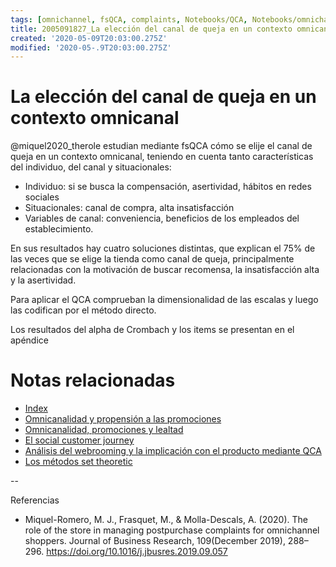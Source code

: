```yaml
---
tags: [omnichannel, fsQCA, complaints, Notebooks/QCA, Notebooks/omnichannel]
title: 2005091827_La elección del canal de queja en un contexto omnicanal
created: '2020-05-09T20:03:00.275Z'
modified: '2020-05-.9T20:03:00.275Z'
---
```


# La elección del canal de queja en un contexto omnicanal

@miquel2020_therole estudian mediante fsQCA cómo se elije el canal de queja en un contexto omnicanal, teniendo en cuenta tanto características del individuo, del canal y situacionales:

- Individuo: si se busca la compensación, asertividad, hábitos en redes sociales
- Situacionales: canal de compra, alta insatisfacción
- Variables de canal: conveniencia, beneficios de los empleados del establecimiento.

En sus resultados hay cuatro soluciones distintas, que explican el 75% de las veces que se elige la tienda como canal de queja, principalmente relacionadas con la motivación de buscar recomensa, la insatisfacción alta y la asertividad.

Para aplicar el QCA comprueban la dimensionalidad de las escalas y luego las codifican por el método directo.

Los resultados del alpha de Crombach y los items se presentan en el apéndice


# Notas relacionadas

- [Index](_2003101705_index.md)
- [Omnicanalidad y propensión a las promociones](2003251146_omnicanalidadypropension_promocion.md)
- [Omnicanalidad, promociones y lealtad](2003251201_omnicanalidadylealtad.md)
- [El social customer journey](2005021657_customerjourney_social.md)
- [Análisis del webrooming y la implicación con el producto mediante QCA](2005091857_laimportanciadelaimplicacioneenwebrooming.md)
- [Los métodos set theoretic](2003212003_set_theoretic_methods.md)

--

Referencias

- Miquel-Romero, M. J., Frasquet, M., & Molla-Descals, A. (2020). The role of the store in managing postpurchase complaints for omnichannel shoppers. Journal of Business Research, 109(December 2019), 288–296. https://doi.org/10.1016/j.jbusres.2019.09.057
